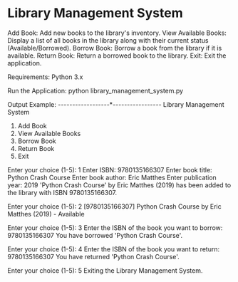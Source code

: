 # Library Management System
Add Book: Add new books to the library's inventory.
View Available Books: Display a list of all books in the library along with their current status (Available/Borrowed).
Borrow Book: Borrow a book from the library if it is available.
Return Book: Return a borrowed book to the library.
Exit: Exit the application.

Requirements:
Python 3.x

Run the Application:
python library_management_system.py

Output Example: 
------------------*-----------------
Library Management System
1. Add Book
2. View Available Books
3. Borrow Book
4. Return Book
5. Exit

Enter your choice (1-5): 1
Enter ISBN: 9780135166307
Enter book title: Python Crash Course
Enter book author: Eric Matthes
Enter publication year: 2019
'Python Crash Course' by Eric Matthes (2019) has been added to the library with ISBN 9780135166307.

Enter your choice (1-5): 2
[9780135166307] Python Crash Course by Eric Matthes (2019) - Available

Enter your choice (1-5): 3
Enter the ISBN of the book you want to borrow: 9780135166307
You have borrowed 'Python Crash Course'.

Enter your choice (1-5): 4
Enter the ISBN of the book you want to return: 9780135166307
You have returned 'Python Crash Course'.

Enter your choice (1-5): 5
Exiting the Library Management System.

